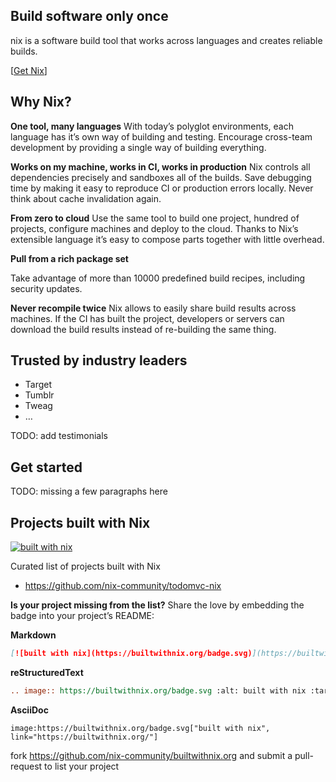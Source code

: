 ## Build software only once

nix is a software build tool that works across languages and creates reliable builds.

[[Get Nix](https://nixos.org/nix/)]

## Why Nix?

**One tool, many languages**
With today’s polyglot environments, each language has it’s own way of building and testing. Encourage cross-team development by providing a single way of building everything.

**Works on my machine, works in CI, works in production**
Nix controls all dependencies precisely and sandboxes all of the builds. Save debugging time by making it easy to reproduce CI or production errors locally. Never think about cache invalidation again.

**From zero to cloud**
Use the same tool to build one project, hundred of projects, configure machines and deploy to the cloud. Thanks to Nix’s extensible language it’s easy to compose parts together with little overhead.

**Pull from a rich package set**

Take advantage of more than 10000 predefined build recipes, including security updates.

**Never recompile twice**
Nix allows to easily share build results across machines. If the CI has built the project, developers or servers can download the build results instead of re-building the same thing.

## Trusted by industry leaders
- Target
- Tumblr
- Tweag
- …

TODO: add testimonials


## Get started

TODO: missing a few paragraphs here


## Projects built with Nix

[![built with nix](https://builtwithnix.org/badge.svg)](https://builtwithnix.org)

Curated list of projects built with Nix

- https://github.com/nix-community/todomvc-nix

**Is your project missing from the list?**
Share the love by embedding the badge into your project’s README:

**Markdown**

```md
[![built with nix](https://builtwithnix.org/badge.svg)](https://builtwithnix.org)
```

**reStructuredText**

```rst
.. image:: https://builtwithnix.org/badge.svg :alt: built with nix :target: https://builtwithnix.org
```

**AsciiDoc**

```asciidoc
image:https://builtwithnix.org/badge.svg["built with nix", link="https://builtwithnix.org/"]
```

fork https://github.com/nix-community/builtwithnix.org and submit a pull-request to list your project
